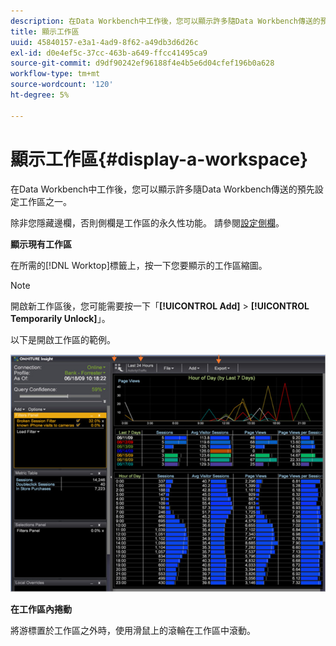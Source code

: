 ```yaml
---
description: 在Data Workbench中工作後，您可以顯示許多隨Data Workbench傳送的預先設定工作區之一。
title: 顯示工作區
uuid: 45840157-e3a1-4ad9-8f62-a49db3d6d26c
exl-id: d0e4ef5c-37cc-463b-a649-ffcc41495ca9
source-git-commit: d9df90242ef96188f4e4b5e6d04cfef196b0a628
workflow-type: tm+mt
source-wordcount: '120'
ht-degree: 5%

---
```


# 顯示工作區{#display-a-workspace}

在Data Workbench中工作後，您可以顯示許多隨Data Workbench傳送的預先設定工作區之一。

除非您隱藏邊欄，否則側欄是工作區的永久性功能。 請參閱[設定側欄](../../../home/c-get-started/c-config-sidebar.md#concept-41db771b302e43018e5a9daa40b397e6)。

**顯示現有工作區**

在所需的[!DNL Worktop]標籤上，按一下您要顯示的工作區縮圖。

>[!NOTE]
>
>開啟新工作區後，您可能需要按一下「**[!UICONTROL Add]** > **[!UICONTROL Temporarily Unlock]**」。

以下是開啟工作區的範例。

![](assets/client-dis.png)

**在工作區內捲動**

將游標置於工作區之外時，使用滑鼠上的滾輪在工作區中滾動。
